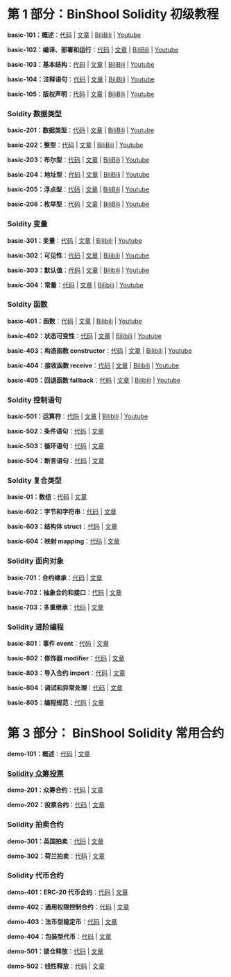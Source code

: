 # 第 1 部分：BinShool Solidity 初级教程

**basic-101：概述**：[代码](https://github.com/hitadao/solidity/tree/main/basic-101-Index) | [文章](https://binschool.org/solidity-basic/solidity-basic-index.html) | [BiliBili](https://www.bilibili.com/video/BV1c14y1R7L3) | [Youtube](https://youtu.be/WwU_05Wl1bo) 

**basic-102：编译、部署和运行**：[代码](https://github.com/hitadao/solidity/tree/main/basic-102-Process) | [文章](https://binschool.org/solidity-basic/solidity-process.html) | [BiliBili](https://www.bilibili.com/video/BV1NW4y1d7XL) | [Youtube](https://youtu.be/oDklL_Bmm04) 

**basic-103：基本结构**：[代码](https://github.com/hitadao/solidity/tree/main/basic-103-Syntax) | [文章](https://binschool.org/solidity-basic/solidity-syntax.html) | [BiliBili](https://www.bilibili.com/video/BV1oh4y157K8) | [Youtube](https://youtu.be/lEV-R30TIOw) 

**basic-104：注释语句**：[代码](https://github.com/hitadao/solidity/tree/main/basic-104-Note) | [文章](https://binschool.org/solidity-basic/solidity-note.html) | [BiliBili](https://www.bilibili.com/video/BV19N41127Pk) | [Youtube](https://youtu.be/cvLogvkVg5g) 

**basic-105：版权声明**：[代码](https://github.com/hitadao/solidity/tree/main/basic-105-Spdx) | [文章](https://binschool.org/solidity-basic/solidity-spdx.html) | [BiliBili](https://www.bilibili.com/video/BV1nj411o7M6) | [Youtube](https://youtu.be/3otW_llb6is) 

### Soldity 数据类型

**basic-201：数据类型**：[代码](https://github.com/hitadao/solidity/tree/main/basic-201-DataType) | [文章](https://binschool.org/solidity-basic/solidity-datatype.html) | [BiliBili](https://www.bilibili.com/video/BV1UF411Q7Y8) | [Youtube](https://youtu.be/PBrn_XJqi0I) 

**basic-202：整型**：[代码](https://github.com/hitadao/solidity/tree/main/basic-202-Integer) | [文章](https://binschool.org/solidity-basic/solidity-integer.html) | [BiliBili](https://www.bilibili.com/video/BV1Nh4y1L7B9) | [Youtube](https://youtu.be/NrQKOkw5q9ws) 

**basic-203：布尔型**：[代码](https://github.com/hitadao/solidity/tree/main/203-Bool) | [文章](https://binschool.org/solidity-basic/solidity-bool.html) | [BiliBili](https://www.bilibili.com/video/BV18u411L7Ki) | [Youtube](https://youtu.be/85RWHNWTugw) 

**basic-204：地址型**：[代码](https://github.com/hitadao/solidity/tree/main/basic-204-Address) | [文章](https://binschool.org/solidity-basic/solidity-address.html) | [BiliBili](https://www.bilibili.com/video/BV1cm4y177eW) | [Youtube](https://youtu.be/xvCcQ-fVRic) 

**basic-205：浮点型**：[代码](https://github.com/hitadao/solidity/tree/main/basic-205-Float) | [文章](https://binschool.org/solidity-basic/solidity-float.html) | [BiliBili](https://www.bilibili.com/video/BV1Xz4y147oJ) | [Youtube](https://youtu.be/UyNt6mRXb04) 

**basic-206：枚举型**：[代码](https://github.com/hitadao/solidity/tree/main/basic-206-Enum) | [文章](https://binschool.org/solidity-basic/solidity-enum.html) | [BiliBili](https://www.bilibili.com/video/BV1Sh4y1L7uJ) | [Youtube](https://youtu.be/kcAsjDCbFqQ) 

### Soldity 变量

**basic-301：变量**：[代码](https://github.com/hitadao/solidity/tree/main/basic-301-Variable) | [文章](https://binschool.org/solidity-basic/solidity-variable.html) | [Bilibili](https://www.bilibili.com/video/BV1jV411L7u2)  |  [Youtube](https://youtu.be/TkPPYdqVFlM)

**basic-302：可见性**：[代码](https://github.com/hitadao/solidity/tree/main/basic-302-Visibility) | [文章](https://binschool.org/solidity-basic/solidity-visibility.html) | [Bilibili](https://www.bilibili.com/video/BV1ih4y1k71T)  |  [Youtube](https://youtu.be/60_Br5_hQTo)

**basic-303：默认值**：[代码](https://github.com/hitadao/solidity/tree/main/basic-303-Default) | [文章](https://binschool.org/solidity-basic/solidity-default.html) | [Bilibili](https://www.bilibili.com/video/BV1vP411W7nR)  |  [Youtube](https://youtu.be/kp_K1-GcWMM)

**basic-304：常量**：[代码](https://github.com/hitadao/solidity/tree/main/basic-304-Const) | [文章](https://binschool.org/solidity-basic/solidity-const.html) | [Bilibili](https://www.bilibili.com/video/BV1FV4y1e7Bd)  |  [Youtube](https://youtu.be/k1rFT0_xEWI)

### Soldity 函数

**basic-401：函数**：[代码](https://github.com/hitadao/solidity/tree/main/basic-401-Function) | [文章](https://binschool.org/solidity-basic/solidity-function.html) | [Bilibili](https://www.bilibili.com/video/BV16m4y1T73a)  |  [Youtube](https://youtu.be/2WKdn-xuwbA)

**basic-402：状态可变性**：[代码](https://github.com/hitadao/solidity/tree/main/basic-402-StateMutability) | [文章](https://binschool.org/solidity-basic/solidity-state-mutability.html) | [Bilibili](https://www.bilibili.com/video/BV1nm4y157qo)  |  [Youtube](https://youtu.be/VXHut7f-yLc)

**basic-403：构造函数 constructor**：[代码](https://github.com/hitadao/solidity/tree/main/basic-403-Constructor) | [文章](https://binschool.org/solidity-basic/solidity-constructor.html) | [Bilibili](https://www.bilibili.com/video/BV1uN411J76U)  |  [Youtube](https://youtu.be/F5bEA1kJ8tk)

**basic-404：接收函数 receive**：[代码](https://github.com/hitadao/solidity/tree/main/basic-403-Receive) | [文章](https://binschool.org/solidity-basic/solidity-receive.html) | [Bilibili](https://www.bilibili.com/video/BV1uN411J76U)  |  [Youtube](https://youtu.be/F5bEA1kJ8tk)

**basic-405：回退函数 fallback**：[代码](https://github.com/hitadao/solidity/tree/main/basic-403-Fallback) | [文章](https://binschool.org/solidity-basic/solidity-fallback.html) | [Bilibili](https://www.bilibili.com/video/BV1QM41197Fr)  |  [Youtube](https://youtu.be/L6aKkMrtI60)


### Soldity 控制语句

**basic-501：运算符**：[代码](https://github.com/hitadao/solidity/tree/main/basic-501-Operator) | [文章](https://binschool.org/solidity-basic/solidity-operator.html) | [Bilibili](https://www.bilibili.com/video/BV1Q84y197sr)  |  [Youtube](https://youtu.be/WhKrXQnBNQo)


**basic-502：条件语句**：[代码](https://github.com/hitadao/solidity/tree/main/basic-basic-502-Condition) | [文章](https://binschool.org/solidity-basic/solidity-condition.html)

**basic-503：循环语句**：[代码](https://github.com/hitadao/solidity/tree/main/basic-503-Loop) | [文章](https://binschool.org/solidity-basic/solidity-loop.html)

**basic-504：断言语句**：[代码](https://github.com/hitadao/solidity/tree/main/basic-504-Assert) | [文章](https://binschool.org/solidity-basic/solidity-assert.html)

### Soldity 复合类型

**basic-01：数组**：[代码](https://github.com/hitadao/solidity/tree/main/basic-601-Array) | [文章](https://binschool.org/solidity-basic/solidity-array.html)

**basic-602：字节和字符串**：[代码](https://github.com/hitadao/solidity/tree/main/basic-602-String) | [文章](https://binschool.org/solidity-basic/solidity-string.html)

**basic-603：结构体 struct**：[代码](https://github.com/hitadao/solidity/tree/main/basic-603-Struct) | [文章](https://binschool.org/solidity-basic/solidity-struct.html)

**basic-604：映射 mapping**：[代码](https://github.com/hitadao/solidity/tree/main/basic-604-Mapping) | [文章](https://binschool.org/solidity-basic/solidity-mapping.html)

### Solidity 面向对象

**basic-701：合约继承**：[代码](https://github.com/hitadao/solidity/tree/main/basic-701-Inherit) | [文章](https://binschool.org/solidity-basic/solidity-inherit.html)

**basic-702：抽象合约和接口**：[代码](https://github.com/hitadao/solidity/tree/main/basic-701-Interface) | [文章](https://binschool.org/solidity-basic/solidity-interface.html)

**basic-703：多重继承**：[代码](https://github.com/hitadao/solidity/tree/main/basic-703-MultiInherit) | [文章](https://binschool.org/solidity-basic/solidity-multi-inherit.html)

### Solidity 进阶编程

**basic-801：事件 event**：[代码](https://github.com/hitadao/solidity/tree/main/basic-801-Event) | [文章](https://binschool.org/solidity-basic/solidity-event.html)

**basic-802：修饰器 modifier**：[代码](https://github.com/hitadao/solidity/tree/main/basic-802-Modifier) | [文章](https://binschool.org/solidity-basic/solidity-modifier.html)

**basic-803：导入合约 import**：[代码](https://github.com/hitadao/solidity/tree/main/basic-803-Debug) | [文章](https://binschool.org/solidity-basic/solidity-import.html)

**basic-804：调试和异常处理**：[代码](https://github.com/hitadao/solidity/tree/main/basic-804-Debug) | [文章](https://binschool.org/solidity-basic/solidity-debug.html)

**basic-805：编程规范**：[代码](https://github.com/hitadao/solidity/tree/main/basic-805-Conventions) | [文章](https://binschool.org/solidity-basic/solidity-conventions.html)

# 第 3 部分： BinShool Solidity 常用合约

**demo-101：概述**：[代码](https://github.com/hitadao/solidity/tree/main/demo-101-Index) | [文章](https://binschool.org/solidity-demo/solidity-demo-index.html)

### <u>Solidity 众筹投票</u>

**demo-201：众筹合约**：[代码](https://github.com/hitadao/solidity/tree/main/demo-201-CrowdFunding) | [文章](https://binschool.org/solidity-demo/solidity-demo-crowdfunding.html)

**demo-202：投票合约**：[代码](https://github.com/hitadao/solidity/tree/main/demo-202-Voting) | [文章](https://binschool.org/solidity-demo/solidity-demo-voting.html)

### Solidity 拍卖合约

**demo-301：英国拍卖**：[代码](https://github.com/hitadao/solidity/tree/main/demo-301-AuctionEnglish) | [文章](https://binschool.org/solidity-demo/solidity-demo-auction-english.html)

**demo-302：荷兰拍卖**：[代码](https://github.com/hitadao/solidity/tree/main/demo-302-AuctionDutch) | [文章](https://binschool.org/solidity-demo/solidity-demo-auction-dutch.html)

### Solidity 代币合约

**demo-401：ERC-20 代币合约**：[代码](https://github.com/hitadao/solidity/tree/main/demo-401-Erc20) | [文章](https://binschool.org/solidity-demo/solidity-demo-erc20.html)

**demo-402：通用权限控制合约**：[代码](https://github.com/hitadao/solidity/tree/main/demo-402-Ownable) | [文章](https://binschool.org/solidity-demo/solidity-demo-ownable.html)

**demo-403：法币型稳定币**：[代码](https://github.com/hitadao/solidity/tree/main/demo-403-StableCoin) | [文章](https://binschool.org/solidity-demo/solidity-demo-stablecoin-legal.html)

**demo-404：包装型代币**：[代码](https://github.com/hitadao/solidity/tree/main/demo-404-WrappedCoin) | [文章](https://binschool.org/solidity-demo/solidity-demo-wrapped-coin.html)

**demo-501：锁仓释放**：[代码](https://github.com/hitadao/solidity/tree/main/demo-501-VestingLockup) | [文章](https://binschool.org/solidity-demo/solidity-demo-vesting-lockup.html)

**demo-502：线性释放**：[代码](https://github.com/hitadao/solidity/tree/main/demo-502-Vesting) | [文章](https://binschool.org/solidity-demo/solidity-demo-vesting.html)
